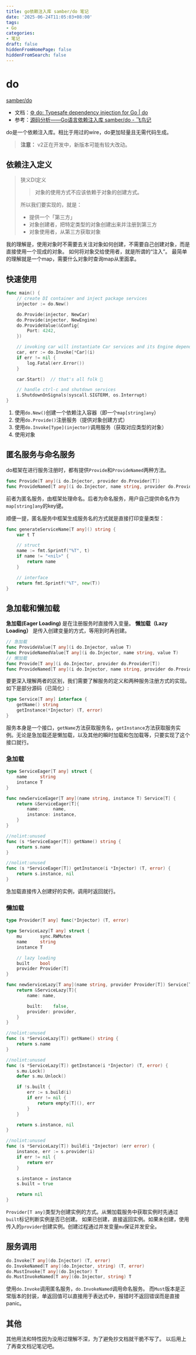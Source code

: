 ```yaml
---
title: go依赖注入库 samber/do 笔记
date: '2025-06-24T11:05:03+08:00'
tags:
- Go
categories:
- 笔记
draft: false
hiddenFromHomePage: false
hiddenFromSearch: false
---
```


# do

[samber/do](https://github.com/samber/do)

- 文档：[⚙️ do: Typesafe dependency injection for Go | do](https://do.samber.dev/)
- 参考：[源码分析——Go语言依赖注入库 samber/do - 飞鸟记](https://blog.aflybird.cn/2023/08/read-open-source-go-dependency-injection-library-samber-do)

do是一个依赖注入库。相比于用过的wire，do更加轻量且无需代码生成。

>**注意：** v2正在开发中，新版本可能有较大改动。

## 依赖注入定义

>狭义DI定义
>>对象的使用方式不应该依赖于对象的创建方式。
>
>所以我们要实现的，就是：
>
> - 提供一个「第三方」
> - 对象创建者，把特定类型的对象创建出来并注册到第三方
> - 对象使用者，从第三方获取对象

我的理解是，使用对象时不需要去关注对象如何创建，不需要自己创建对象，而是直接使用一个现成的对象。
如何将对象交给使用者，就是所谓的“注入”。
最简单的理解就是一个map，需要什么对象时查询map从里面拿。

## 快速使用

```go
func main() {
    // create DI container and inject package services
    injector := do.New()

    do.Provide(injector, NewCar)
    do.Provide(injector, NewEngine)
    do.ProvideValue(&Config{
        Port: 4242,
    })

    // invoking car will instantiate Car services and its Engine dependency
    car, err := do.Invoke[*Car](i)
    if err != nil {
        log.Fatal(err.Error())
    }

    car.Start()  // that's all folk 🤗

    // handle ctrl-c and shutdown services
    i.ShutdownOnSignals(syscall.SIGTERM, os.Interrupt)
}
```

1. 使用`do.New()`创建一个依赖注入容器（即一个`map[string]any`）
2. 使用`do.Provide()`注册服务（提供对象创建方式）
3. 使用`do.Invoke[Type](injector)`调用服务（获取对应类型的对象）
4. 使用对象

## 匿名服务与命名服务

do框架在进行服务注册时，都有提供`Provide`和`ProvideNamed`两种方法。

```go
func Provide[T any](i do.Injector, provider do.Provider[T])
func ProvideNamed[T any](i do.Injector, name string, provider do.Provider[T])
```

前者为匿名服务，由框架处理命名。后者为命名服务，用户自己提供命名作为`map[string]any`的key键。

顺便一提，匿名服务中框架生成服务名的方式就是直接打印变量类型：

```go
func generateServiceName[T any]() string {
    var t T

    // struct
    name := fmt.Sprintf("%T", t)
    if name != "<nil>" {
        return name
    }

    // interface
    return fmt.Sprintf("%T", new(T))
}
```

## 急加载和懒加载

**急加载(Eager Loading)** 是在注册服务时直接传入变量。
**懒加载（Lazy Loading）** 是传入创建变量的方式，等用到时再创建。

```go
// 急加载
func ProvideValue[T any](i do.Injector, value T)
func ProvideNamedValue[T any](i do.Injector, name string, value T)
// 懒加载
func Provide[T any](i do.Injector, provider do.Provider[T])
func ProvideNamed[T any](i do.Injector, name string, provider do.Provider[T])
```

要更深入理解两者的区别，我们需要了解服务的定义和两种服务注册方式的实现。如下是部分源码（已简化）:

```go
type Service[T any] interface {
    getName() string
    getInstance(*Injector) (T, error)
}
```

服务本身是一个接口，`getName`方法获取服务名，`getInstance`方法获取服务实例。无论是急加载还是懒加载，以及其他的瞬时加载和包加载等，只要实现了这个接口就行。

### 急加载

```go
type ServiceEager[T any] struct {
    name     string
    instance T
}

func newServiceEager[T any](name string, instance T) Service[T] {
    return &ServiceEager[T]{
        name:     name,
        instance: instance,
    }
}

//nolint:unused
func (s *ServiceEager[T]) getName() string {
    return s.name
}

//nolint:unused
func (s *ServiceEager[T]) getInstance(i *Injector) (T, error) {
    return s.instance, nil
}
```

急加载直接传入创建好的实例，调用时返回就行。

### 懒加载

```go
type Provider[T any] func(*Injector) (T, error)

type ServiceLazy[T any] struct {
    mu       sync.RWMutex
    name     string
    instance T

    // lazy loading
    built    bool
    provider Provider[T]
}

func newServiceLazy[T any](name string, provider Provider[T]) Service[T] {
    return &ServiceLazy[T]{
        name: name,

        built:    false,
        provider: provider,
    }
}

//nolint:unused
func (s *ServiceLazy[T]) getName() string {
    return s.name
}

//nolint:unused
func (s *ServiceLazy[T]) getInstance(i *Injector) (T, error) {
    s.mu.Lock()
    defer s.mu.Unlock()

    if !s.built {
        err := s.build(i)
        if err != nil {
            return empty[T](), err
        }
    }

    return s.instance, nil
}

//nolint:unused
func (s *ServiceLazy[T]) build(i *Injector) (err error) {
    instance, err := s.provider(i)
    if err != nil {
        return err
    }

    s.instance = instance
    s.built = true

    return nil
}
```

`Provider[T any]`类型为创建实例的方式。从懒加载服务中获取实例时先通过`built`标记判断实例是否已创建。
如果已创建，直接返回实例。如果未创建，使用传入的`provider`创建实例。创建过程通过并发变量`mu`保证并发安全。

## 服务调用

```go
do.Invoke[T any](do.Injector) (T, error)
do.InvokeNamed[T any](do.Injector, string) (T, error)
do.MustInvoke[T any](do.Injector) T
do.MustInvokeNamed[T any](do.Injector, string) T
```

使用`do.Invoke`调用匿名服务，`do.InvokeNamed`调用命名服务。
而`Must`版本是正常版本的封装，单返回值可以直接用于表达式中，报错时不返回错误而是直接panic。

## 其他

其他用法和特性因为没用过理解不深，为了避免抄文档就干脆不写了。
以后用上了再查文档记笔记吧。
